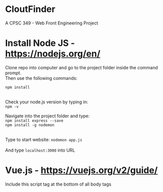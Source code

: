 # CloutFinder 
A CPSC 349 - Web Front Engineering Project <br/>

# Install Node JS - https://nodejs.org/en/

Clone repo into computer and go to the project folder inside the command prompt. <br/>
Then use the following commands: <br/> 

`npm install `</br> </br>

Check your node.js version by typing in:  </br>
 `npm -v` </br>
 
 Navigate into the project folder and type:  </br>
 `npm install express --save` </br> 
 `npm install -g nodemon` </br> </br>
 
 Type to start website:
 `nodemon app.js` </br> </br>
 And type `localhost:3000` into URL

# Vue.js - https://vuejs.org/v2/guide/

Include this script tag at the bottom of all body tags </br>
<script src="https://cdn.jsdelivr.net/npm/vue@2.6.10/dist/vue.js"></script>
